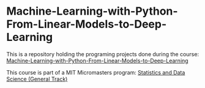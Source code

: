 # Machine-Learning-with-Python-From-Linear-Models-to-Deep-Learning
This is a repository holding the programing projects done during the course:<br>
[Machine-Learning-with-Python-From-Linear-Models-to-Deep-Learning](https://www.edx.org/learn/machine-learning/massachusetts-institute-of-technology-machine-learning-with-python-from-linear-models-to-deep-learning)

This course is part of a MIT Micromasters program: [Statistics and Data Science (General Track)](https://www.edx.org/masters/micromasters/mitx-statistics-and-data-science-general-track?index=product&queryID=73a3540be72ac4ceba750abb2930dce3&position=4&linked_from=autocomplete&c=autocomplete)
